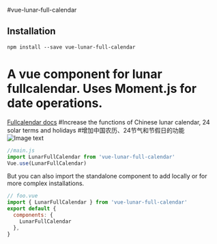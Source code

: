 #vue-lunar-full-calendar
## Installation
```
npm install --save vue-lunar-full-calendar
```
# A vue component for lunar fullcalendar. Uses Moment.js for date operations.
[Fullcalendar docs](https://fullcalendar.io/docs/)
#Increase the functions of Chinese lunar calendar, 24 solar terms and holidays
#增加中国农历、24节气和节假日的功能
![Image text](https://raw.githubusercontent.com/a306916069/vue-lunar-fullcalendar/master/src/assets/img/lunar.png)

```js
//main.js
import LunarFullCalendar from 'vue-lunar-full-calendar'
Vue.use(LunarFullCalendar)
```

But you can also import the standalone component to add locally or for more complex installations.

```js
// foo.vue
import { LunarFullCalendar } from 'vue-lunar-full-calendar'
export default {
  components: {
    LunarFullCalendar
  },
}
```